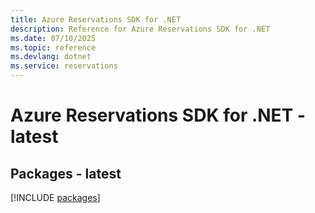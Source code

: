 ```yaml
---
title: Azure Reservations SDK for .NET
description: Reference for Azure Reservations SDK for .NET
ms.date: 07/10/2025
ms.topic: reference
ms.devlang: dotnet
ms.service: reservations
---
```

# Azure Reservations SDK for .NET - latest
## Packages - latest
[!INCLUDE [packages](reservations-index.md)]